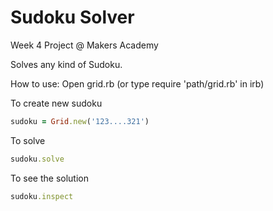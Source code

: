 Sudoku Solver
=============

Week 4 Project @ Makers Academy

Solves any kind of Sudoku.

How to use:
Open grid.rb (or type require 'path/grid.rb' in irb)

To create new sudoku
```rb
sudoku = Grid.new('123....321')
```
To solve
```rb
sudoku.solve
```
To see the solution
```rb
sudoku.inspect
```
